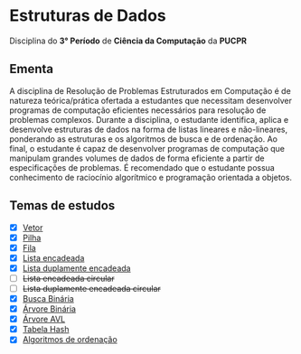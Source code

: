 # Estruturas de Dados
Disciplina do **3° Período** de **Ciência da Computação** da **PUCPR**

## Ementa
A disciplina de Resolução de Problemas Estruturados em Computação é de natureza teórica/prática ofertada a estudantes 
que necessitam desenvolver programas de computação eficientes necessários para resolução de problemas complexos. Durante a disciplina, o estudante identifica, aplica e desenvolve estruturas de dados na forma de listas lineares e não-lineares, ponderando as estruturas e os algoritmos de busca e de ordenação. Ao final, o estudante é capaz de desenvolver programas de computação que manipulam grandes volumes de dados de forma eficiente a partir de especificações de problemas. É recomendado que o estudante possua conhecimento de raciocínio algorítmico e programação orientada a objetos.

## Temas de estudos
- [X] [Vetor](https://github.com/SuxPorT/data-structures/tree/master/array)
- [X] [Pilha](https://github.com/SuxPorT/data-structures/tree/master/stack)
- [X] [Fila](https://github.com/SuxPorT/data-structures/tree/master/queue)
- [X] [Lista encadeada](https://github.com/SuxPorT/data-structures/tree/master/linkedList)
- [X] [Lista duplamente encadeada](https://github.com/SuxPorT/data-structures/tree/master/doublyLinkedList)
- [ ] ~~Lista encadeada circular~~
- [ ] ~~Lista duplamente encadeada circular~~
- [X] [Busca Binária](https://github.com/SuxPorT/data-structures/tree/master/binarySearch)
- [X] [Árvore Binária](https://github.com/SuxPorT/data-structures/tree/master/binaryTree)
- [X] [Árvore AVL](https://github.com/SuxPorT/data-structures/tree/master/binaryTree)
- [X] [Tabela Hash](https://github.com/SuxPorT/data-structures/tree/master/hashTable)
- [X] [Algoritmos de ordenação](https://github.com/SuxPorT/data-structures/tree/master/sortingAlgorithms)